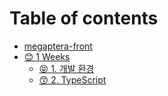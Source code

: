 # Table of contents

* [megaptera-front](README.md)
* [😊 1 Weeks](1-weeks/README.md)
  * [😝 1. 개발 환경](1-weeks/1..md)
  * [😙 2. TypeScript](1-weeks/2.-typescript.md)
